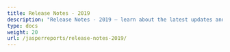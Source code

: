 ```yaml
---
title: Release Notes - 2019
description: "Release Notes - 2019 – learn about the latest updates and fixes."
type: docs
weight: 20
url: /jasperreports/release-notes-2019/
---
```



